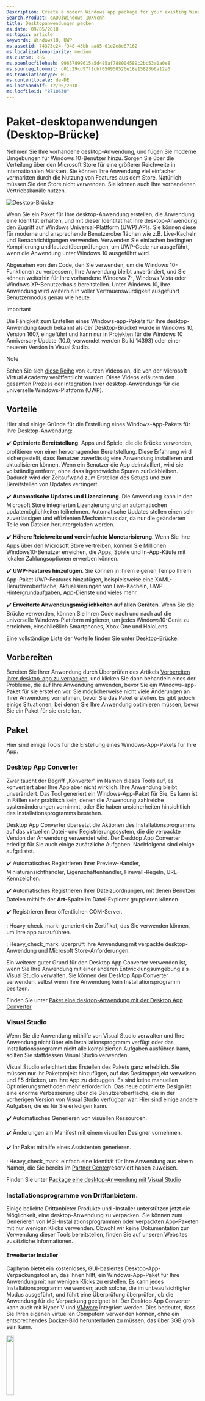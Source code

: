 ```yaml
---
Description: Create a modern Windows app package for your existing Windows Forms, WPF, or Win32 app or game. Add modern experiences for Windows 10 users and simplify deployment and monetization.
Search.Product: eADQiWindows 10XVcnh
title: Desktopanwendungen packen
ms.date: 09/05/2018
ms.topic: article
keywords: Windows10, UWP
ms.assetid: 74373c24-f948-43bb-aa85-01e2e8e87162
ms.localizationpriority: medium
ms.custom: RS5
ms.openlocfilehash: 99657899615a5d485af788004589c2bc53a0a0e8
ms.sourcegitcommit: c01c29cd97f1cbf050950526e18e15823b6a12a0
ms.translationtype: MT
ms.contentlocale: de-DE
ms.lasthandoff: 12/05/2018
ms.locfileid: "8710630"
---
```

# <a name="package-desktop-applications-desktop-bridge"></a>Paket-desktopanwendungen (Desktop-Brücke)

Nehmen Sie Ihre vorhandene desktop-Anwendung, und fügen Sie moderne Umgebungen für Windows 10-Benutzer hinzu. Sorgen Sie über die Verteilung über den Microsoft Store für eine größerer Reichweite in internationalen Märkten. Sie können Ihre Anwendung viel einfacher vermarkten durch die Nutzung von Features aus dem Store. Natürlich müssen Sie den Store nicht verwenden. Sie können auch Ihre vorhandenen Vertriebskanäle nutzen.

![Desktop-Brücke](images/desktop-to-uwp/desktop-bridge-4.png)

Wenn Sie ein Paket für Ihre desktop-Anwendung erstellen, die Anwendung eine Identität erhalten, und mit dieser Identität hat Ihre desktop-Anwendung den Zugriff auf Windows Universal-Plattform (UWP) APIs. Sie können diese für moderne und ansprechende Benutzeroberflächen wie z.B. Live-Kacheln und Benachrichtigungen verwenden.  Verwenden Sie einfachen bedingten Kompilierung und lautzeitüberprüfungen, um UWP-Code nur ausgeführt, wenn die Anwendung unter Windows 10 ausgeführt wird.

Abgesehen von den Code, den Sie verwenden, um die Windows 10-Funktionen zu verbessern, Ihre Anwendung bleibt unverändert, und Sie können weiterhin für Ihre vorhandene Windows 7-, Windows Vista oder Windows XP-Benutzerbasis bereitstellen. Unter Windows 10, Ihre Anwendung wird weiterhin in voller Vertrauenswürdigkeit ausgeführt Benutzermodus genau wie heute.

>[!IMPORTANT]
>Die Fähigkeit zum Erstellen eines Windows-app-Pakets für Ihre desktop-Anwendung (auch bekannt als der Desktop-Brücke) wurde in Windows 10, Version 1607, eingeführt und kann nur in Projekten für die Windows 10 Anniversary Update (10.0; verwendet werden Build 14393) oder einer neueren Version in Visual Studio.

> [!NOTE]
> Sehen Sie sich <a href="https://mva.microsoft.com/en-US/training-courses/developers-guide-to-the-desktop-bridge-17373?l=oZG0B1WhD_8406218965/">diese Reihe</a> von kurzen Videos an, die von der Microsoft Virtual Academy veröffentlicht wurden. Diese Videos erläutern den gesamten Prozess der Integration Ihrer desktop-Anwendungs für die universelle Windows-Plattform (UWP).

## <a name="benefits"></a>Vorteile

Hier sind einige Gründe für die Erstellung eines Windows-App-Pakets für Ihre Desktop-Anwendung:

:heavy_check_mark: **Optimierte Bereitstellung**. Apps und Spiele, die die Brücke verwenden, profitieren von einer hervorragenden Bereitstellung. Diese Erfahrung wird sichergestellt, dass Benutzer zuverlässig eine Anwendung installieren und aktualisieren können. Wenn ein Benutzer die App deinstalliert, wird sie vollständig entfernt, ohne dass irgendwelche Spuren zurückbleiben. Dadurch wird der Zeitaufwand zum Erstellen des Setups und zum Bereitstellen von Updates verringert.

:heavy_check_mark: **Automatische Updates und Lizenzierung**. Die Anwendung kann in den Microsoft Store integrierten Lizenzierung und an automatischen updatemöglichkeiten teilnehmen. Automatische Updates stellen einen sehr zuverlässigen und effizienten Mechanismus dar, da nur die geänderten Teile von Dateien heruntergeladen werden.

:heavy_check_mark: **Höhere Reichweite und vereinfachte Monetarisierung**. Wenn Sie Ihre Apps über den Microsoft Store vertreiben, können Sie Millionen Windows10-Benutzer erreichen, die Apps, Spiele und In-App-Käufe mit lokalen Zahlungsoptionen erwerben können.

:heavy_check_mark: **UWP-Features hinzufügen**.  Sie können in Ihrem eigenen Tempo Ihrem App-Paket UWP-Features hinzufügen, beispielsweise eine XAML-Benutzeroberfläche, Aktualisierungen von Live-Kacheln, UWP-Hintergrundaufgaben, App-Dienste und vieles mehr.

:heavy_check_mark: **Erweiterte Anwendungsmöglichkeiten auf allen Geräten**. Wenn Sie die Brücke verwenden, können Sie Ihren Code nach und nach auf die universelle Windows-Plattform migrieren, um jedes Windows10-Gerät zu erreichen, einschließlich Smartphones, Xbox One und HoloLens.

Eine vollständige Liste der Vorteile finden Sie unter [Desktop-Brücke](https://developer.microsoft.com/windows/bridges/desktop).

## <a name="prepare"></a>Vorbereiten

Bereiten Sie Ihrer Anwendung durch Überprüfen des Artikels [Vorbereiten Ihrer desktop-app zu verpacken](desktop-to-uwp-prepare.md), und klicken Sie dann behandeln eines der Probleme, die auf Ihre Anwendung anwenden, bevor Sie ein Windows-app-Paket für sie erstellen vor. Sie möglicherweise nicht viele Änderungen an Ihrer Anwendung vornehmen, bevor Sie das Paket erstellen. Es gibt jedoch einige Situationen, bei denen Sie Ihre Anwendung optimieren müssen, bevor Sie ein Paket für sie erstellen.

<a id="convert" />

## <a name="package"></a>Paket

Hier sind einige Tools für die Erstellung eines Windows-App-Pakets für Ihre App.

### <a name="desktop-app-converter"></a>Desktop App Converter

Zwar taucht der Begriff „Konverter“ im Namen dieses Tools auf, es konvertiert aber Ihre App aber nicht wirklich. Ihre Anwendung bleibt unverändert. Das Tool generiert ein Windows-App-Paket für Sie. Es kann ist in Fällen sehr praktisch sein, denen die Anwendung zahlreiche systemänderungen vornimmt, oder Sie haben unsicherheiten hinsichtlich des Installationsprogramms bestehen.

Desktop App Converter übersetzt die Aktionen des Installationsprogramms auf das virtuellen Datei- und Registrierungssystem, die die verpackte Version der Anwendung verwendet wird. Der Desktop App Converter erledigt für Sie auch einige zusätzliche Aufgaben. Nachfolgend sind einige aufgelistet.

:heavy_check_mark: Automatisches Registrieren Ihrer Preview-Handler, Miniaturansichthandler, Eigenschaftenhandler, Firewall-Regeln, URL-Kennzeichen.

:heavy_check_mark: Automatisches Registrieren Ihrer Dateizuordnungen, mit denen Benutzer Dateien mithilfe der **Art**-Spalte im Datei-Explorer gruppieren können.

:heavy_check_mark: Registrieren Ihrer öffentlichen COM-Server.

: Heavy_check_mark: generiert ein Zertifikat, das Sie verwenden können, um Ihre app auszuführen.

: Heavy_check_mark: überprüft Ihre Anwendung mit verpackte desktop-Anwendung und Microsoft Store-Anforderungen.

Ein weiterer guter Grund für den Desktop App Converter verwenden ist, wenn Sie Ihre Anwendung mit einer anderen Entwicklungsumgebung als Visual Studio verwalten. Sie können den Desktop App Converter verwenden, selbst wenn Ihre Anwendung kein Installationsprogramm besitzen.

Finden Sie unter [Paket eine desktop-Anwendung mit der Desktop App Converter](desktop-to-uwp-run-desktop-app-converter.md)

### <a name="visual-studio"></a>Visual Studio

Wenn Sie die Anwendung mithilfe von Visual Studio verwalten und Ihre Anwendung nicht über ein Installationsprogramm verfügt oder das Installationsprogramm nicht alle komplizierten Aufgaben ausführen kann, sollten Sie stattdessen Visual Studio verwenden.

Visual Studio erleichtert das Erstellen des Pakets ganz erheblich. Sie müssen nur Ihr Paketprojekt hinzufügen, auf das Desktopprojekt verweisen und F5 drücken, um Ihre App zu debuggen. Es sind keine manuellen Optimierungsmethoden mehr erforderlich. Das neue optimierte Design ist eine enorme Verbesserung über die Benutzeroberfläche, die in der vorherigen Version von Visual Studio verfügbar war. Hier sind einige andere Aufgaben, die es für Sie erledigen kann.

:heavy_check_mark: Automatisches Generieren von visuellen Ressourcen.

:heavy_check_mark: Änderungen am Manifest mit einem visuellen Designer vornehmen.

:heavy_check_mark: Ihr Paket mithilfe eines Assistenten generieren.

: Heavy_check_mark: einfach eine Identität für Ihre Anwendung aus einem Namen, die Sie bereits im [Partner Center](https://partner.microsoft.com/dashboard)reserviert haben zuweisen.

Finden Sie unter [Package eine desktop-Anwendung mit Visual Studio](desktop-to-uwp-packaging-dot-net.md)

### <a name="third-party-installer"></a>Installationsprogramme von Drittanbietern.

 Einige beliebte Drittanbieter Produkte und -Installer unterstützen jetzt die Möglichkeit, eine desktop-Anwendung zu verpacken. Sie können zum Generieren von MSI-Installationsprogrammen oder verpackten App-Paketen mit nur wenigen Klicks verwenden. Obwohl wir keine Dokumentation zur Verwendung dieser Tools bereitstellen, finden Sie auf unseren Websites zusätzliche Informationen.

#### <a name="advanced-installer"></a>Erweiterter Installer

Caphyon bietet ein kostenloses, GUI-basiertes Desktop-App-Verpackungstool an, das Ihnen hilft, ein Windows-App-Paket für Ihre Anwendung mit nur wenigen Klicks zu erstellen. Es kann jedes Installationsprogramm verwenden; auch solche, die im unbeaufsichtigten Modus ausgeführt, und führt eine Überprüfung überprüfen, ob die Anwendung für die Verpackung geeignet ist.
Der Desktop App Converter kann auch mit Hyper-V und [VMware](http://www.vmware.com/) integriert werden. Dies bedeutet, dass Sie Ihren eigenen virtuellen Computern verwenden können, ohne ein entsprechendes [Docker](https://docs.docker.com/)-Bild herunterladen zu müssen, das über 3GB groß sein kann.

<img width="20%" src="images/desktop-to-uwp/Advanced_Installer_Vertical.png">

Sie können den [Erweiterten Installer](http://www.advancedinstaller.com/) verwenden, um eine MSI-Datei und [Windows-App-Pakete](http://www.advancedinstaller.com/uwp-app-package.html) von vorhandenen Projekten zu generieren. Sie können den erweiterten Installer auch verwenden, um Windows-App-Pakete zu importieren, die Sie mithilfe des Microsoft Desktop App Converters generieren. Nach dem Importieren können Sie sie mithilfe der visuellen Tools verwalten, die speziell für UWP-Apps entwickelt wurden.

Der erweiterte Installer bietet auch eine Erweiterung für Visual Studio2017 und 2015, die zum [erstellen und debuggen von Desktop-Brücke-Apps](http://www.advancedinstaller.com/debug-desktop-bridge-apps.html) verwendet werden können.

In diesem [Video](https://www.youtube.com/watch?v=cmLKgn04Vfg&feature=youtu.be) finden Sie einen kurzen Überblick.

> [!TIP]
> Sehen Sie sich daher die zuletzt veröffentlichte [Advanced Installer Express Edition](https://www.advancedinstaller.com/express-edition.html) an.

#### <a name="cloudhouse-compatibility-containers"></a>Cloudhouse Compatibility-Container

Unternehmenskunden, die über Branchenanwendungen verfügen, die mit Windows10 und 10 S nicht kompatibel sind, können mit den Compatibility-Containern von Cloudhouse Windows XP- und 7-Apps auf Windows 10 ausführen und dann konvertieren, damit diese auf der universellen Windows-Plattform (UWP) über den Microsoft Store für Unternehmen oder Microsoft InTune bereitgestellt werden, ohne den Quellcode zu ändern. Registrieren Sie sich für eine [kostenlose Testversion](http://www.cloudhouse.com/free-trial).

<img width="20%" src="images/desktop-to-uwp/cloudhouse-container-logo.png">

Cloudhouse bietet einen Auto-Packager, um Branchenanwendungen in [Compatibility-Container](https://docs.cloudhouse.com/37613-overview/266723-compatibility-containers-for-applications) auf dem Betriebssystem zu verpacken, auf dem die Apps derzeit ausgeführt werden wie (z.B. Windows XP) und [bereiten diese für die Konvertierung](https://docs.cloudhouse.com/37613-overview/266725-compatibility-containers-for-desktop-bridge?from_search=17883905) auf UWP vor. Der Container wird anschließend in das neue Windows-App-Paketformat mithilfe des Desktop App Converter-Tools von Microsoft konvertiert.

Der Auto Packager verwendet Installationsdaten/Datenerfassungen und Laufzeitanalysen, um einen Container für die Anwendung zu erstellen. Dieser enthält die Anwendungsdateien, Registrierungsdaten, Laufzeiten, Abhängigkeiten sowie ein notwendiges Umleitungsmodul, mit dem die Anwendung unter Windows10 ausgeführt werden kann. Der Container bietet Isolation für die Anwendung und die Laufzeiten, damit sie nicht die anderen Anwendungen, die auf dem Gerät des Benutzers ausgeführt werden, beeinflussen oder mit diesen in Konflikt geraten.

Erfahren Sie in unserem [Versionsblog](http://www.cloudhouse.com/resources/release-solution-to-get-any-line-of-business-app-to-uwp) mehr darüber, wie Sie über den Microsoft Store für Unternehmen Branchenanwendungen bereitstellen können.

#### <a name="firegiant"></a>FireGiant

Mit der [FireGiant Appx-Erweiterung](https://www.firegiant.com/products/wix-expansion-pack/appx) können Sie die Windows-App-Pakete und MSI-Pakete aus dem gleichen WiX-Quellcode erstellen. Jedes Mal, wenn Sie erstellt haben, können Sie Windows 10 mit einer Windows-app-Paket und früheren Versionen von Windows mit MSI abzielen.

<img width="20%" src="images/desktop-to-uwp/FG3rdPartyLogo.png">

Die FireGiant Appx-Erweiterung verwendet statische Analysen und eine intelligente Emulation Ihrer WiX-Projekte zum Erstellen von Windows-App-Paketen, ohne, dass der Datenträgerspeicherplatz oder Laufzeit-Overhead von Containern oder virtuellen Computern erforderlich wird.

Da die FireGiant Appx-Erweiterung Ihren Installer nicht über eine Ausführung konvertieren, können Sie das WiX-Installationsprogramm pflegen, ohne es immer wieder in Windows-App-Pakete zu konvertieren. Alle Benutzer der verschiedenen Versionen von Windows erhalten die neuesten Verbesserungen und brauchen sich darum zu kümmern, ob MSI- und Windows-App-Pakete identisch sind.

Sehen Sie sich diese- [video](https://www.youtube.com/watch?v=AFBpdBiAYQE) und finden Sie unter wie wenigen Codezeilen FireGiant-CEO Rob Mensching eine Appx (Windows-app-Paket) Version von der beliebten Open-Source-Tools 7 Zip erstellt, und klicken Sie dann, wie er Windows-Anwendung und MSI-Pakete mit verbessert ändert sich im selben WiX-Quellcode.

#### <a name="installaware"></a>InstallAware

Installieren Sie**Aware** mit einer [Erfolgsbilanz](https://www.installaware.com/press-room.htm), die sofort die Innovationen von Microsoft, Builds [Windows-App-Pakete (Desktop-Brücke)](https://www.installaware.com/appx-builder.htm), App-V (Application Virtualization), MSI (Windows Installer), und EXE-Datei (systemeigener Code) Pakete aus einer einzigen Quelle unterstützt.

<img width="20%" src="images/desktop-to-uwp/installaware.png">

Install**Aware** bietet kostenlose Install**Aware**-Erweiterungen für Visual Studio2012-2017. Sie Können sie verwenden, um Windows-App-Pakete mit einem einzigen Klick in die [Visual Studio-Symbolleiste](https://www.installaware.com/visual-studio-installer-2015.htm) zu erstellen.

Sie können außerdem mit Package**Aware** (Snapshot-freie Setup-Erfassung) oder dem Database Import Wizard (für alle MSI-Installationsprogramme und MSM-Merge-Module) jedes Setup importieren, auch dann, wenn Sie nicht den Quellcode für das Setup haben. Sie können [GUI-Tools](https://www.installaware.com/scripting-two-way-integrated-ide.htm) zur visuellen oder skriptgesteuerten Pflege und Erweiterung Ihrer Importe verwenden.

[Erweiterte APPX-Erstellungsoptionen](https://www.installaware.com/mhtml5/desktop/appx.htm) ermöglichen die Unterstützung von Microsoft Store-Beiträgen oder die Erstellung von signierten Windows-App-Paket-Binärdateien für die Verteilung per Querladen. Sie können sogar **WSA**-Installer-Pakete (Windows Server-Anwendungen) für Bereitstellungen auf **Nano Server** erstellen – und zwar über einen einzigen Quellcode und mit vollständiger Unterstützung für die [Befehlszeile Automatisierung](https://www.installaware.com/scripting-automation-interface.htm) (zusätzlich zu einer GUI).

Install**Aware** bietet außerdem eine [Open-Source-Version](https://www.installaware.com/gnu.asp) einer **APPX-Builder-Bibliothek**, sowie ein Beispiel-Befehlszeile-Applet, unter der GNU Affero GPL-Lizenz. Diese sind für die Verwendung mit Open-Source-Plattformen wie WiX entwickelt worden.

#### <a name="installshield"></a>InstallShield

InstallShield bietet eine einzige Lösung zur Entwicklung von MSI- und EXE-Installationsprogrammen, Erstellung von UWP-Paketen und WSA-Paketen und zur Virtualisierung von Anwendungen mit nur minimalem Aufwand für das Skripting, Erstellen von Code und Überarbeiten der Anwendung.

<img width="20%" src="images/desktop-to-uwp/InstallShield-logo.jpg">

Scannen Sie Ihr InstallShield-Projekt in wenigen Sekunden und sparen Sie sich stundenlanges Nachforschen. Erkennen Sie automatisch potenzielle Kompatibilitätsprobleme zwischen der Anwendung und den UWP- und WSA-Paketen.

Bereiten Sie für den Microsoft Store vor und vereinfachen Sie die Softwareinstallation unter Windows10 durch die Erstellung von UWP-App-Paketen aus Ihren vorhandenen InstallShield-Projekten. Erstellen von Windows-Installer- und UWP-App-Pakete für alle gewünschten Bereitstellungsszenarien Ihrer Kunden. Unterstützung von Nano Server- und Windows Server2016-Bereitstellungen durch die Erstellung von WSA-Paketen aus Ihren vorhandenen InstallShield-Projekten.

Entwickeln Sie Ihre Installation in Modulen für eine einfachere Bereitstellung und Wartung, und fügen Sie anschließend die Komponenten und die Abhängigkeiten zum Erstellungszeitpunkt in einem einzigen UWP-App-Paket für den Microsoft Store hinzu. Für die direkte Bereitstellung außerhalb des Stores bündeln Sie Ihre UWP-App-Pakete und anderen Abhängigkeiten zusammen mit einem Installationsprogramm oder einem erweiterten UI-Installer.

Erfahren Sie mehr in diesem [E-Book](https://na01.safelinks.protection.outlook.com/?url=https%3A%2F%2Fresources.flexerasoftware.com%2Fweb%2Fpdf%2FeBook-IS-Your-Fast-Track-to-Profit.pdf&data=02%7C01%7Cnormesta%40microsoft.com%7C86b9a00bc8e345c2ac6208d4ba464802%7C72f988bf86f141af91ab2d7cd011db47%7C1%7C1%7C636338258409706554&sdata=IAYNp9nFc8B5ayxwrs%2FQTWowUmOda6p%2Fn%2BjdHea257M%3D&reserved=0).

#### <a name="pace-suite"></a>PACE Suite

[PACE Suite](https://pacesuite.com/) ist ein Tool zum Verpacken von Anwendung, das Sie verwenden können, um Ihre Desktop-Apps zur universellen Windows-Plattform zu bringen.

<img width="20%" src="images/desktop-to-uwp/PACE.png">

Mit PACE Suite müssen Sie keine speziellen Paketumgebung vorbereiten oder zusätzliche Windows SDK-Komponenten installieren. PACE Suite kann Windows-App-Pakete in Ihrer normalen Umgebung unter Windows10 oder Windows Server2016 unabhängig voneinander erstellen. Sehen Sie sich das [dargestellte Beispiel](https://pacesuite.com/convert-exe-to-appx/) an und erfahren Sie, wie PACE Suite das erneute Verpacken des Installationsprogramms auf einem Windows-App-Paket durchführt.

Abgesehen vom Erstellen von Windows-App-Paketen können Sie ebenfalls PACE Suite verwenden, um Windows Installer-Pakete (MSI), Patches (MSP), Transformationen (MST) und App-V-Pakete zu erstellen. Für MSI-Authoring hilft PACE Suite bei der Verwaltung von Aktualisierungen, Berechtigungseinstellungen, benutzerdefinierten Aktionen, Skripts und anderem. Sie können auch die Anwendungen direkt auf den System Center Configuration Manager veröffentlichen.

Informationen zur Überprüfung aller Anwendungspaketfunktionen finden Sie unter [PACE Suite-Features](https://pacesuite.com/features/).

#### <a name="rad-studio"></a>RAD Studio

Mehr unter [RAD Studio by Embarcadero](https://www.embarcadero.com/products/rad-studio/windows-10-store-desktop-bridge)

#### <a name="raypack-studio"></a>RayPack Studio

Raynet Packaging-Lösung, [RayPack Studio](https://raynet.de/Raynet-Products/RayPackStudio), unterstützt die Erstellung von Paketen für desktop-Apps als eine von mehreren möglichen Ergebnissen effizienten und einfach zu konfigurierenden Konvertierungs-und zum erneuten Packen Framework.

<img width="20%" src="images/desktop-to-uwp/RaynetLogo_v3.png">

Vorhandene virtuelle Umgebungen (VMware Workstation, Hyper-V) können verwendet werden, um automatisierte/Massenkonvertierungsaufgaben ohne langwierige Umgebungseinrichtung durchzuführen. Eine Komponente des Studios ([RayQC Advanced](https://raynet.de/Raynet-Products/RayQCad)) ist in der Lage, Prüfungs- und Kompatibilitätstests vor der Konvertierung durchzuführen, um sicherzustellen, dass die Software zur Konvertierung geeignet ist. Darüber hinaus können Benutzer jetzt umfassende Kollisions- und Kompatibilitätschecks mit verschiedenen Windows10-Editionen, einschließlich Anniversary und Creators Update, durchführen.

Neben der Erstellung von Softwarepaketen für Windows10 im APPX/UWP-Format kann RayPack Studio auch zum Erstellen von klassischen Windows Installer (MSI)-Paketen, Patches (MSP), Transformationen (MST) und App-V-Paketen verwendet werden. Diese Lösung enthält darüber hinaus eine Reihe von Softwareprodukten und Komponenten für die Erstellung professioneller Softwarepakete in Unternehmen. Neben Softwareverpackung und -virtualisierung berücksichtigt RayPack Studio alle weiteren verpackungsrelevanten Aufgaben: Konflikt- und Kompatibilitätsprüfungen von Softwareanwendungen und -paketen ([RayQC Advanced](https://raynet.de/Raynet-Products/RayQCad)), Software-Evaluierung ([RayEval](https://raynet.de/Raynet-Products/RayEval)) und Qualitätssicherung ([RayQC](https://raynet.de/Raynet-Products/RayQC)).

Mithilfe von [RayFlow](https://raynet.de/Raynet-Products/RayFlow), dem Unternehmens-Workflowsystem von Raynet, können Benutzer über den gesamten Unternehmensanwendungs-Lebenszyklus hinweg effizient an der Software arbeiten, von der Paketbestellung über die Evaluierung, Analyse, Verpackung, Qualitätssicherung und Benutzerakzeptanztests bis hin zur Bereitstellung. Alle Pakete und Formate können direkt in SCCM oder anderen Lösungen gespeichert und bereitgestellt werden. Der gesamte Anwendungslebenszyklusprozess wird von RayFlow nachverfolgt und verwaltet. Darüber hinaus können beliebige Bestellsysteme, wie z.B. ServiceNow, integriert werden. Mit seinen Tools für Dienstanbieter beliefert Raynet Softwareverpackungsfactorys weltweit.

Überzeugen Sie sich selbst und holen Sie sich die [kostenlose Testversion](https://raynet.de/contact?init=license) von Raynet RayPack Studio und RayFlow. Weitere Informationen finden Sie unter [www.raynet.de](https://raynet.de/home).

**Verwandte Links**:

* Raynet: [https://raynet.de/home](https://raynet.de/home)
* RayPack Studio: [https://raynet.de/Raynet-Products/RayPackStudio](https://raynet.de/Raynet-Products/RayPackStudio)
* RayFlow: [https://raynet.de/Raynet-Products/RayFlow](https://raynet.de/Raynet-Products/RayFlow)
* RayEval: [https://raynet.de/Raynet-Products/RayEval](https://raynet.de/Raynet-Products/RayEval)
* RayQC: [https://raynet.de/Raynet-Products/RayQC](https://raynet.de/Raynet-Products/RayQC)
* RayQC Advanced: [https://raynet.de/Raynet-Products/RayQCad](https://raynet.de/Raynet-Products/RayQCad)
* Kostenlose Testversion: [https://raynet.de/contact?init=license](https://raynet.de/contact?init=license)

### <a name="manual-packaging"></a>Manuelles Verpacken

Als letzte Möglichkeit können Sie Ihre Anwendung ohne Verwendung eines dieser Tools konvertieren. Wenn Sie eine präzise Steuerung der Konvertierung bevorzugen, können Sie eine Manifestdatei erstellen und anschließend das **MakeAppx.exe**-Tool ausführen, um das Windows-App-Paket zu erstellen.

Finden Sie [eine desktop-Anwendung manuell zu verpacken](desktop-to-uwp-manual-conversion.md).

## <a name="integrate"></a>integrieren

Wenn Ihre Anwendung mit dem System integrieren werden muss (z. B.: Einrichten der Firewallregeln), können Sie diese Dinge im Paketmanifest Ihrer Anwendung beschreiben und das Systems erledigt den Rest. Für die meisten dieser Aufgaben müssen Sie gar keinen Code schreiben. Mit etwas XML im Manifest können Sie Aktionen wie das Starten eines Prozesses, wenn der Benutzer anmeldet, integrieren Ihre Anwendung in der Datei-Explorer und fügen Sie Ihre Anwendung eine Liste der Druckerziele, die in anderen apps angezeigt werden.

[Integrieren Sie Ihre verpackte desktop-Anwendung mit Windows 10](desktop-to-uwp-extensions.md)angezeigt.

## <a name="enhance"></a>Verbessern

Nachdem Sie Ihre App verpackt haben, können Sie Features wie Live-Kacheln und Push-Benachrichtigungen nutzen. Einige dieser Funktionen können die Interaktion erheblich Ihrer Anwendung verbessern, und es kostet nur sehr wenig Zeit hinzufügen. Für einige Erweiterungen ist etwas mehr Code erforderlich.

Weitere Informationen finden Sie unter [Verbessern Sie Ihre Desktopanwendung für Windows10](desktop-to-uwp-enhance.md).

## <a name="extend"></a>Erweitern

Einige Windows 10-Umgebungen (z. B. eine touch-fähige UI-Seite) müssen sich in einem Modern-App-Container befinden. In der Regel sollten Sie zuerst ermitteln, ob Sie Ihre Umgebung über die [Erweiterung](desktop-to-uwp-enhance.md) Ihre vorhandene Desktopanwendung mit UWP-APIs hinzufügen können. Wenn Sie sich eine UWP-Komponente verwenden, um die Erweiterung umzusetzen, können Sie ein UWP-Projekt der Projektmappe hinzufügen und app-Diensten für die Kommunikation zwischen Ihrer desktop-Anwendung und der UWP-Komponente verwenden.

Weitere Informationen finden Sie unter [Erweitern Ihrer Desktopanwendung mit modernen UWP-Komponenten](desktop-to-uwp-extend.md).

## <a name="migrate"></a>Migrieren

Obwohl kein Tool existiert, das eine Desktopanwendung in eine UWP-App konvertieren kann, können Sie einen Großteil Ihres vorhandenen Codes wiederverwenden und so die Kosten der Programmierung verringern. Sie können dies tun, indem Sie so viel Geschäftslogik wie möglich in die .NET Standard 2.0-Bibliotheken verschieben.

.NET Standard 2.0 umfasst eine massive Erhöhung der Anzahl der .NET-APIs sowie der Kompatibilitätsshim für Ihre bevorzugten NuGet-Pakete und Bibliotheken von Drittanbietern.

Sie können den Code in .NET Standardbibliotheken migrieren und so eine universelle Windows-Plattform (UWP)-App erstellen, um alle Windows10-Geräten zu erreichen.

Weitere Informationen finden Sie unter [Teilen von Code zwischen einer Desktop-App und einer UWP-App](desktop-to-uwp-migrate.md)


## <a name="test"></a>Test

Zum Testen Ihrer Anwendung in einer realistischen, wie Sie vor der Verteilung, empfiehlt es sich, Signieren Sie Ihre Anwendung, und installieren Sie es. Mehr unter [Tests für Ihre App](https://docs.microsoft.com/en-us/windows/uwp/porting/desktop-to-uwp-debug#test-your-app).

>[!IMPORTANT]
> Wenn Sie Ihre Anwendung an den Microsoft Store veröffentlichen möchten, stellen Sie sicher, dass Ihre Anwendung korrekt auf Geräten unter Windows 10 im S Modus ausgeführt. Dies ist eine Anforderung für den Store. Weitere Informationen finden Sie unter [Testen Ihrer Windows-App für Windows10 im S Modus](desktop-to-uwp-test-windows-s.md).

## <a name="validate"></a>Überprüfen

Geben Sie der Anwendung die Chancen für die Veröffentlichung auf dem Microsoft Store oder [Windows-Zertifizierung](http://go.microsoft.com/fwlink/p/?LinkID=309666), überprüfen und sie lokal testen, bevor Sie sie zur Zertifizierung übermitteln.

Wenn Sie den DAC verwenden, um Ihre app zu verpacken, können die neue ``-Verify`` Kennzeichen, um das Paket für die verpackte desktop-Anwendung und der Store-Anforderungen überprüfen. Weitere Informationen finden Sie unter [Verpacken einer App, Signieren der App, und Vorbereiten der App für die Übermittlung an den Store](desktop-to-uwp-run-desktop-app-converter.md#optional-parameters).

Wenn Sie Visual Studio verwenden, können Sie Ihre Anwendung aus dem **App-Pakete erstellen** Assistenten überprüfen. Weitere Informationen finden Sie unter [Erstellen einer App-Paketuploaddatei](../packaging/packaging-uwp-apps.md#create-an-app-package-upload-file).

Um das Tool manuell auszuführen, lesen Sie sich [Zertifizierungskit für Windows-Apps](../debug-test-perf/windows-app-certification-kit.md) durch.

Informationen zur Liste der Tests, die die Windows-Apps-Zertifizierung für die Überprüfung Ihrer App verwendet, finden Sie unter [App-Tests für Windows-Desktop-Brücke](../debug-test-perf/windows-desktop-bridge-app-tests.md).

## <a name="distribute"></a>Verteilen

Sie können Ihrer Anwendung verteilen, indem sie den Microsoft Store veröffentlichen oder durch das querladen es auf andere Systeme.

[Verteilen einer verpackten desktop-app](desktop-to-uwp-distribute.md)angezeigt.

## <a name="support-and-feedback"></a>Support und Feedback

**Finden Sie Antworten auf Ihre Fragen**

Haben Sie Fragen? Fragen Sie uns auf Stack Overflow. Unser Team überwacht diese [Tags](http://stackoverflow.com/questions/tagged/project-centennial+or+desktop-bridge). Fragen Sie uns [hier](https://social.msdn.microsoft.com/Forums/en-US/home?filter=alltypes&sort=relevancedesc&searchTerm=%5BDesktop%20Converter%5D).

**Geben Sie Feedback oder Verbesserungsvorschläge**

Weitere Informationen finden Sie unter [UserVoice](https://wpdev.uservoice.com/forums/110705-universal-windows-platform/category/161895-desktop-bridge-centennial).

## <a name="in-this-section"></a>Inhalt dieses Abschnitts

| Thema | Beschreibung |
|-------|-------------|
| [Vorbereiten des Verpackens einer App](desktop-to-uwp-prepare.md) | Enthält eine Liste von Elementen, die vor dem Verpacken Ihrer Desktop-App überprüft werden sollten. |
| [Verpacken einer app mit dem Desktop App Converter](desktop-to-uwp-run-desktop-app-converter.md) | Beinhaltet Informationen zum Ausführen von Desktop App Converter. |
| [Manuelles Verpacken einer desktop-Anwendungs](desktop-to-uwp-manual-conversion.md) | Enthält Informationen zum manuellen Erstellen eines App-Pakets und -Manifests. |
| [Verpacken einer desktop-Anwendungs mit Visual Studio](desktop-to-uwp-packaging-dot-net.md)| Zeigt, wie Sie Ihre desktop-Anwendung mit Visual Studio verpacken. |
| [Integrieren Sie Ihre desktop-Anwendung mit Windows 10](desktop-to-uwp-extensions.md) | Integrieren Sie Ihre Anwendung mit Windows 10 mithilfe von Aufgaben in der Paketmanifestdatei Ihres Paketprojekts. |
| [Verbessern Ihrer Desktopanwendung für Windows10](desktop-to-uwp-enhance.md)| Verwenden Sie UWP-APIs, um moderne Umgebungen für Windows10-Benutzer hinzuzufügen. |
| [Eine verpackte desktop-Anwendung für UWP-APIs](desktop-to-uwp-supported-api.md) | Sehen Sie, welche UWP-APIs für Ihre verpackte desktop-Anwendung mit verfügbar sind. |
| [Erweitern Ihrer Desktopanwendung mit modernen UWP-Komponenten](desktop-to-uwp-extend.md)| Fügen Sie erweiterte Funktionen hinzu, die in einem UWP-App-Container ausgeführt werden müssen. Verbinden Sie Ihre desktop-Anwendung mit dem UWP-Prozess mithilfe von app-Dienste.|
| [Führen Sie aus, Debuggen Sie und Testen Sie eine verpackte desktop-Anwendung](desktop-to-uwp-debug.md) | Erläutert die Optionen für das Debuggen der verpacken App. |
| [Verteilen einer verpackten desktop-Anwendungs ](desktop-to-uwp-distribute.md) | Erfahren Sie, wie Sie Ihre konvertierte Anwendung für Benutzer verteilen können.  |
| [Bekannten Issues(desktop-to-uwp-known-issues.md) | Listet bekannte Probleme mit Verpacken desktop-Apps. |
